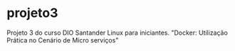 # projeto3
Projeto 3 do curso DIO Santander Linux para iniciantes. "Docker: Utilização Prática no Cenário de Micro serviços"
